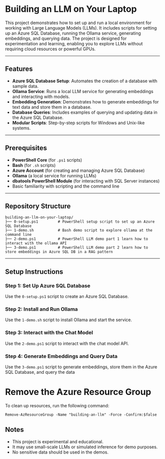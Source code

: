 # Building an LLM on Your Laptop

This project demonstrates how to set up and run a local environment for working with Large Language Models (LLMs). It includes scripts for setting up an Azure SQL Database, running the Ollama service, generating embeddings, and querying data. The project is designed for experimentation and learning, enabling you to explore LLMs without requiring cloud resources or powerful GPUs.

---

## Features

- **Azure SQL Database Setup**: Automates the creation of a database with sample data.
- **Ollama Service**: Runs a local LLM service for generating embeddings and interacting with models.
- **Embedding Generation**: Demonstrates how to generate embeddings for text data and store them in a database.
- **Database Queries**: Includes examples of querying and updating data in the Azure SQL Database.
- **Modular Scripts**: Step-by-step scripts for Windows and Unix-like systems.

---

## Prerequisites

- **PowerShell Core** (for `.ps1` scripts)
- **Bash** (for `.sh` scripts)
- **Azure Account** (for creating and managing Azure SQL Database)
- **Ollama** (a local service for running LLMs)
- **dbatools PowerShell Module** (for interacting with SQL Server instances)
- Basic familiarity with scripting and the command line

---

## Repository Structure

```
building-an-llm-on-your-laptop/
├── 0-setup.ps1         # PowerShell setup script to set up an Azure SQL Database
├── 1-demo.sh           # Bash demo script to explore ollama at the command line
├── 2-demo.ps1          # PowerShell LLM demo part 1 learn how to interact with the ollama API
├── 3-demo.ps1          # PowerShell LLM demo part 2 learn how to store embeddings in Azure SQL DB in a RAG pattern
```

---

## Setup Instructions

### Step 1: Set Up Azure SQL Database
Use the `0-setup.ps1` script to create an Azure SQL Database.

### Step 2: Install and Run Ollama
Use the `1-demo.sh` script to install Ollama and start the service.

### Step 3: Interact with the Chat Model
Use the `2-demo.ps1` script to interact with the chat model API.

### Step 4: Generate Embeddings and Query Data
Use the `3-demo.ps1` script to generate embeddings, store them in the Azure SQL Database, and query the data

# Remove the Azure Resource Group
To clean up resources, run the following command:
```
Remove-AzResourceGroup -Name "building-an-llm" -Force -Confirm:$false
```

## Notes

- This project is experimental and educational.
- It may use small-scale LLMs or simulated inference for demo purposes.
- No sensitive data should be used in the demos.

